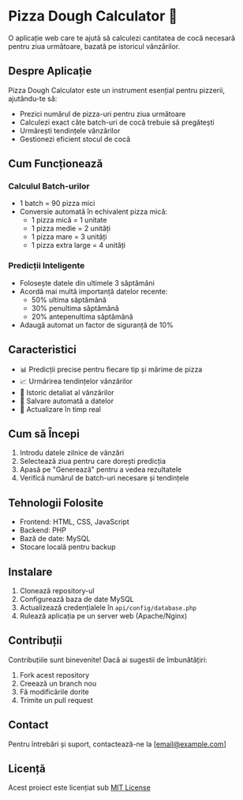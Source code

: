 # Pizza Dough Calculator 🍕

O aplicație web care te ajută să calculezi cantitatea de cocă necesară pentru ziua următoare, bazată pe istoricul vânzărilor.

## Despre Aplicație

Pizza Dough Calculator este un instrument esențial pentru pizzerii, ajutându-te să:
- Prezici numărul de pizza-uri pentru ziua următoare
- Calculezi exact câte batch-uri de cocă trebuie să pregătești
- Urmărești tendințele vânzărilor
- Gestionezi eficient stocul de cocă

## Cum Funcționează

### Calculul Batch-urilor
- 1 batch = 90 pizza mici
- Conversie automată în echivalent pizza mică:
  - 1 pizza mică = 1 unitate
  - 1 pizza medie = 2 unități
  - 1 pizza mare = 3 unități
  - 1 pizza extra large = 4 unități

### Predicții Inteligente
- Folosește datele din ultimele 3 săptămâni
- Acordă mai multă importanță datelor recente:
  - 50% ultima săptămână
  - 30% penultima săptămână
  - 20% antepenultima săptămână
- Adaugă automat un factor de siguranță de 10%

## Caracteristici

- 📊 Predicții precise pentru fiecare tip și mărime de pizza
- 📈 Urmărirea tendințelor vânzărilor
- 📅 Istoric detaliat al vânzărilor
- 💾 Salvare automată a datelor
- 🔄 Actualizare în timp real

## Cum să Începi

1. Introdu datele zilnice de vânzări
2. Selectează ziua pentru care dorești predicția
3. Apasă pe "Generează" pentru a vedea rezultatele
4. Verifică numărul de batch-uri necesare și tendințele

## Tehnologii Folosite

- Frontend: HTML, CSS, JavaScript
- Backend: PHP
- Bază de date: MySQL
- Stocare locală pentru backup

## Instalare

1. Clonează repository-ul
2. Configurează baza de date MySQL
3. Actualizează credențialele în `api/config/database.php`
4. Rulează aplicația pe un server web (Apache/Nginx)

## Contribuții

Contribuțiile sunt binevenite! Dacă ai sugestii de îmbunătățiri:
1. Fork acest repository
2. Creează un branch nou
3. Fă modificările dorite
4. Trimite un pull request

## Contact

Pentru întrebări și suport, contactează-ne la [email@example.com]

## Licență

Acest proiect este licențiat sub [MIT License](LICENSE) 